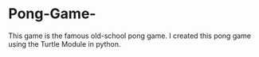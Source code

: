# Pong-Game-
This game is the famous old-school pong game. I created this pong game using the Turtle Module in python. 
